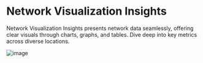 # Network Visualization Insights
Network Visualization Insights presents network data seamlessly, offering clear visuals through charts, graphs, and tables. Dive deep into key metrics across diverse locations.

![image](https://github.com/amastaneh/network-visualization-insights/assets/6195199/26b5ec15-f324-4390-8666-9f96828c585a)



